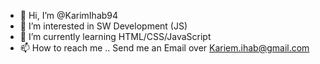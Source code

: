 - 👋 Hi, I’m @KarimIhab94
- 👀 I’m interested in SW Development (JS)
- 🌱 I’m currently learning HTML/CSS/JavaScript
- 📫 How to reach me .. Send me an Email over Kariem.ihab@gmail.com

<!---
KarimIhab94/KarimIhab94 is a ✨ special ✨ repository because its `README.md` (this file) appears on your GitHub profile.
You can click the Preview link to take a look at your changes.
--->
